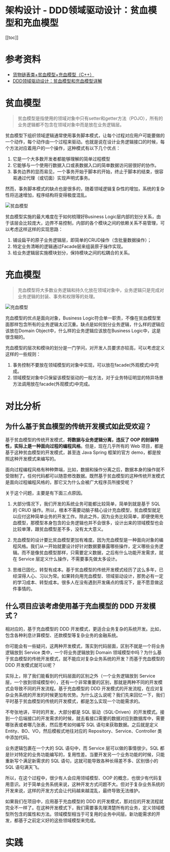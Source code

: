 # 架构设计 - DDD领域驱动设计：贫血模型和充血模型

[[toc]]

# 参考资料

* [货物链表类+贫血模型+充血模型（C++）](https://blog.csdn.net/LQMIKU/article/details/79254357)
* [DDD领域驱动设计：贫血模型和充血模型详解](https://blog.csdn.net/qq359605040/article/details/120990998)

# 贫血模型
   
> 贫血模型是指使用的领域对象中只有setter和getter方法（POJO），所有的业务逻辑都不包含在领域对象中而是放在业务逻辑层。

贫血模型下组织领域逻辑通常使用事务脚本模式，让每个过程对应用户可能要做的一个动作，每个动作由一个过程来驱动。也就是说在设计业务逻辑接口的时候，每个方法对应着用户的一个操作，这种模式有以下几个优点：

1. 它是一个大多数开发者都能够理解的简单过程模型
2. 它能够与一个使用行数据入口或表数据入口的简单数据访问层很好的协作。 
3. 事务边界的显而易见，一个事务开始于脚本的开始，终止于脚本的结束，很容易通过代理（或切面）实现声明式事务。 
         
然而，事务脚本模式的缺点也是很多的，随着领域逻辑复杂性的增加，系统的复杂性将迅速增加，程序结构将变得极度混乱。

![贫血模型](/_images/method/arch-principle/贫血模型.png)

贫血模型实施的最大难度在于如何梳理好Business Logic层内部的划分关系，由于该层会比较庞大，边界不易控制，内部的各个模块之间的依赖关系不易管理，可以考虑这样这样的实现思路：

1. 铺设扁平的原子业务逻辑层，即简单的CRUD操作（含批量数据操作）；
2. 特定业务清晰的逻辑通过Facade层来组装原子操作实现。
3. 给业务逻辑层实施模块划分，保持模块之间的松耦合的关系。

# 充血模型

> 充血模型将大多数业务逻辑和持久化放在领域对象中，业务逻辑只是完成对业务逻辑的封装、事务和权限等的处理。

![充血模型](/_images/method/arch-principle/充血模型.png)

充血模型的优点是面向对象，Business Logic符合单一职责，不像在贫血模型里面那样包含所有的业务逻辑太过沉重。缺点是如何划分业务逻辑，什么样的逻辑应该放在Domain Object中，什么样的业务逻辑应该放在Business Logic中，这是很含糊的。

充血模型的层次和模块的划分是一门学问，对开发人员要求亦较高，可以考虑定义这样的一些规则：

1. 事务控制不要放在领域模型的对象中实现，可以放在facade(外观模式)中完成。
2. 领域模型对象中只保留该模型驱动的一般方法，对于业务特征明显的特异场景方法调用放在facade(外观模式)中完成。 

# 对比分析

## 为什么基于贫血模型的传统开发模式如此受欢迎？

基于贫血模型的传统开发模式，**将数据与业务逻辑分离，违反了 OOP 的封装特性，实际上是一种面向过程的编程风格**。但是，现在几乎所有的 Web 项目，都是基于这种贫血模型的开发模式，甚至连 Java Spring 框架的官方 demo，都是按照这种开发模式来编写的。

面向过程编程风格有种种弊端，比如，数据和操作分离之后，数据本身的操作就不受限制了。任何代码都可以随意修改数据。既然基于贫血模型的这种传统开发模式是面向过程编程风格的，那它又为什么会被广大程序员所接受呢？

关于这个问题，主要是有下面三点原因。

1. 大部分情况下，我们开发的系统业务可能都比较简单，简单到就是基于 SQL 的 CRUD 操作。所以，根本不需要动脑子精心设计充血模型，贫血模型就足以应付这种简单业务的开发工作。除此之外，因为业务比较简单，即便使用充血模型，那模型本身包含的业务逻辑也并不会很多，设计出来的领域模型也会比较单薄，跟贫血模型差不多，没有太大意义。

2. 充血模型的设计要比贫血模型更加有难度。因为充血模型是一种面向对象的编程风格。我们从一开始就要设计好针对数据要暴露哪些操作，定义哪些业务逻辑。而不是像贫血模型那样，只需要定义数据，之后有什么功能开发需求，就在 Service 层定义什么操作，不需要事先做太多设计。

3. 思维已固化，转型有成本。基于贫血模型的传统开发模式经历了这么多年，已经深得人心、习以为常。如果转向用充血模型、领域驱动设计，那势必有一定的学习成本、转型成本。很多人在没有遇到开发痛点的情况下，是不愿意做这件事情的。

## 什么项目应该考虑使用基于充血模型的 DDD 开发模式？

相对应的，基于充血模型的 DDD 开发模式，更适合业务复杂的系统开发。比如，包含各种利息计算模型、还款模型等复杂业务的金融系统。

你可能会有一些疑问，这两种开发模式，落实到代码层面，区别不就是一个将业务逻辑放到 Service 类中，一个将业务逻辑放到 Domain 领域模型中吗？为什么基于贫血模型的传统开发模式，就不能应对复杂业务系统的开发？而基于充血模型的 DDD 开发模式就可以呢？

实际上，除了我们能看到的代码层面的区别之外（一个业务逻辑放到 Service 层，一个放到领域模型中），还有一个非常重要的区别，那就是两种不同的开发模式会导致不同的开发流程。基于充血模型的 DDD 开发模式的开发流程，在应对复杂业务系统的开发的时候更加有优势。为什么这么说呢？我们先来回忆一下，我们平时基于贫血模型的传统的开发模式，都是怎么实现一个功能需求的。

不夸张地讲，平时的开发，大部分都是 SQL 驱动（SQL-Driven）的开发模式。接到一个后端接口的开发需求的时候，就去看接口需要的数据对应到数据库中，需要哪张表或者哪几张表，然后思考如何编写 SQL 语句来获取数据。之后就是定义 Entity、BO、VO，然后模板式地往对应的 Repository、Service、Controller 类中添加代码。

业务逻辑包裹在一个大的 SQL 语句中，而 Service 层可以做的事情很少。SQL 都是针对特定的业务功能编写的，复用性差。当要开发另一个业务功能的时候，只能重新写个满足新需求的 SQL 语句，这就可能导致各种长得差不多、区别很小的 SQL 语句满天飞。

所以，在这个过程中，很少有人会应用领域模型、OOP 的概念，也很少有代码复用意识。对于简单业务系统来说，这种开发方式问题不大。但对于复杂业务系统的开发来说，这样的开发方式会让代码越来越混乱，最终导致无法维护。

如果我们在项目中，应用基于充血模型的 DDD 的开发模式，那对应的开发流程就完全不一样了。在这种开发模式下，我们需要事先理清楚所有的业务，定义领域模型所包含的属性和方法。领域模型相当于可复用的业务中间层。新功能需求的开发，都基于之前定义好的这些领域模型来完成。

# 实践


